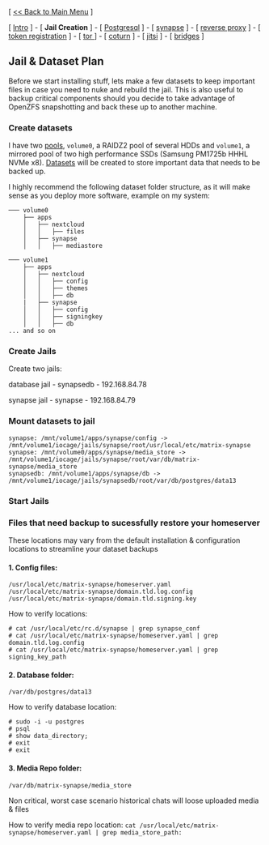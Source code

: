 [ [<< Back to Main Menu](https://github.com/seth586/guides/blob/master/README.md) ]

[ [Intro](README.md) ] - [ **Jail Creation** ] - [ [Postgresql](2_postgresql.md) ] - [ [synapse](3_synapse.md) ] - [ [reverse proxy](4_nginx.md) ] - [ [token registration](5_registration.md) ] - [ [tor ](6_tor.md)] - [ [coturn](7_coturn.md) ] - [ [jitsi](8_jitsi.md) ] - [ [bridges](9_bridges.md) ]

## Jail & Dataset Plan

Before we start installing stuff, lets make a few datasets to keep important files in case you need to nuke and rebuild the jail. This is also useful to backup critical components should you decide to take advantage of OpenZFS snapshotting and back these up to another machine.


### Create datasets
I have two [pools](https://www.truenas.com/docs/core/storage/pools/poolcreate/), `volume0`, a RAIDZ2 pool of several HDDs and `volume1`, a mirrored pool of two high performance SSDs (Samsung PM1725b HHHL NVMe x8). [Datasets](https://www.truenas.com/docs/core/storage/pools/datasets/) will be created to store important data that needs to be backed up.

I highly recommend the following dataset folder structure, as it will make sense as you deploy more software, example on my system:
```
─── volume0
    ├── apps
    │   ├── nextcloud
    │   │   ├── files  
    │   ├── synapse
    │   │   ├── mediastore 

─── volume1
    ├── apps
    │   ├── nextcloud
    │   │   ├── config
    │   │   ├── themes
    │   │   ├── db
    |   ├── synapse
    │   │   ├── config
    │   │   ├── signingkey
    │   │   ├── db    
... and so on
```  
### Create Jails

Create two jails:

database jail - synapsedb - 192.168.84.78

synapse jail - synapse - 192.168.84.79

### Mount datasets to jail
```
synapse: /mnt/volume1/apps/synapse/config -> /mnt/volume1/iocage/jails/synapse/root/usr/local/etc/matrix-synapse
synapse: /mnt/volume0/apps/synapse/media_store -> /mnt/volume1/iocage/jails/synapse/root/var/db/matrix-synapse/media_store
synapsedb: /mnt/volume1/apps/synapse/db -> /mnt/volume1/iocage/jails/synapsedb/root/var/db/postgres/data13
```
### Start Jails

### Files that need backup to sucessfully restore your homeserver
These locations may vary from the default installation & configuration locations to streamline your dataset backups 
#### 1. Config files: 
```
/usr/local/etc/matrix-synapse/homeserver.yaml
/usr/local/etc/matrix-synapse/domain.tld.log.config
/usr/local/etc/matrix-synapse/domain.tld.signing.key
```
How to verify locations: 
```
# cat /usr/local/etc/rc.d/synapse | grep synapse_conf
# cat /usr/local/etc/matrix-synapse/homeserver.yaml | grep domain.tld.log.config
# cat /usr/local/etc/matrix-synapse/homeserver.yaml | grep signing_key_path
```
#### 2. Database folder: 
```
/var/db/postgres/data13
```
How to verify database location:
```
# sudo -i -u postgres
# psql
# show data_directory;
# exit
# exit
```
#### 3. Media Repo folder: 
```
/var/db/matrix-synapse/media_store
````
Non critical, worst case scenario historical chats will loose uploaded media & files

How to verify media repo location: `cat /usr/local/etc/matrix-synapse/homeserver.yaml | grep media_store_path:`




